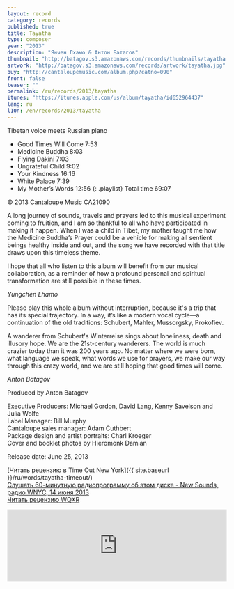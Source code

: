 ```yaml
---
layout: record
category: records
published: true
title: Tayatha
type: composer
year: "2013"
description: "Янчен Лхамо & Антон Батагов"
thumbnail: "http://batagov.s3.amazonaws.com/records/thumbnails/tayatha.jpg"
artwork: "http://batagov.s3.amazonaws.com/records/artwork/tayatha.jpg"
buy: "http://cantaloupemusic.com/album.php?catno=090"
front: false
teaser: ""
permalink: /ru/records/2013/tayatha
itunes: "https://itunes.apple.com/us/album/tayatha/id652964437"
lang: ru
l10n: /en/records/2013/tayatha
---
```


Tibetan voice meets Russian piano

- Good Times Will Come 7:53
- Medicine Buddha 8:03
- Flying Dakini 7:03
- Ungrateful Child 9:02
- Your Kindness 16:16
- White Palace 7:39
- My Mother’s Words 12:56
{: .playlist}
Total time 69:07

© 2013 Cantaloupe Music CA21090

A long journey of sounds, travels and prayers led to this musical experiment coming to fruition, and I am so thankful to all who have participated in making it happen. When I was a child in Tibet, my mother taught me how the Medicine Buddha’s Prayer could be a vehicle for making all sentient beings healthy inside and out, and the song we have recorded with that title draws upon this timeless theme.
 
I hope that all who listen to this album will benefit from our musical collaboration, as a reminder of how a profound personal and spiritual transformation are still possible in these times.
 
_Yungchen Lhamo_

Please play this whole album without interruption, because it's a trip that has its special trajectory. In a way, it’s like a modern vocal cycle—a continuation of the old traditions: Schubert, Mahler, Mussorgsky, Prokofiev.

A wanderer from Schubert's Winterreise sings about loneliness, death and illusory hope. We are the 21st-century wanderers. The world is much crazier today than it was 200 years ago. No matter where we were born, what language we speak, what words we use for prayers, we make our way through this crazy world, and we are still hoping that good times will come.

_Anton Batagov_

Produced by Anton Batagov

Executive Producers:  Michael Gordon, David Lang, Kenny Savelson and Julia Wolfe  
Label Manager: Bill Murphy  
Cantaloupe sales manager: Adam Cuthbert  
Package design and artist portraits:  Charl Kroeger  
Cover and booklet photos by Hieromonk Damian  

Release date: June 25, 2013

[Читать рецензию в Time Out New York]({{ site.baseurl }}/ru/words/tayatha-timeout/)  
[Слушать 60-минутную радиопрограмму об этом диске - New Sounds, радио WNYC, 14 июня 2013](http://www.wnyc.org/shows/newsounds/2013/jun/14/)  
[Читать рецензию WQXR](http://www.wqxr.org/#!/articles/q2-album-week/2013/jun/24/yungchen-lhamo-anton-bagatov-tayatha-brings-unadulterated-aural-pleasure/)  

<iframe width="100%" height="166" scrolling="no" frameborder="no" src="https://w.soundcloud.com/player/?url=http%3A%2F%2Fapi.soundcloud.com%2Ftracks%2F73210998"></iframe>